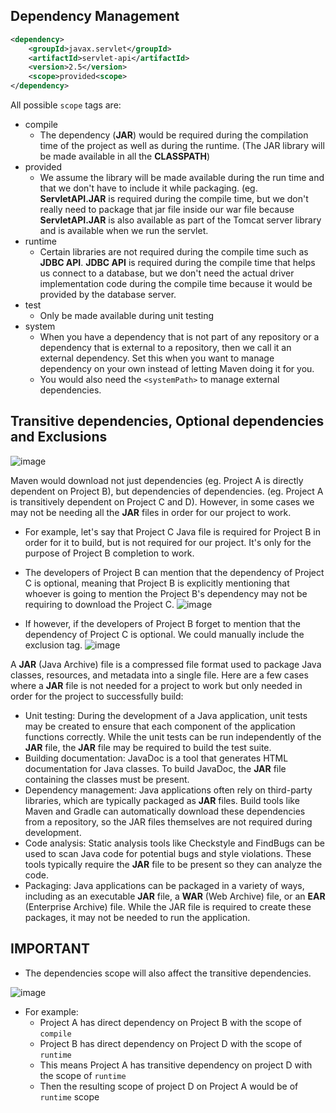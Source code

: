 ## Dependency Management

```xml
<dependency>
    <groupId>javax.servlet</groupId>
    <artifactId>servlet-api</artifactId>
    <version>2.5</version>
    <scope>provided<scope>
</dependency>
```

All possible `scope` tags are:
- compile
  - The dependency (**JAR**) would be required during the compilation time of the project as well as during the runtime. (The JAR library will be made available in all the **CLASSPATH**)
- provided
  - We assume the library will be made available during the run time and that we don't have to include it while packaging. (eg. **ServletAPI.JAR** is required during the compile time, but we don't really need to package that jar file inside our war file because **ServletAPI.JAR** is also available as part of the Tomcat server library and is available when we run the servlet.
- runtime
  - Certain libraries are not required during the compile time such as **JDBC API**. **JDBC API** is required during the compile time that helps us connect to a database, but we don't need the actual driver implementation code during the compile time because it would be provided by the database server.
- test
  - Only be made available during unit testing
- system
  - When you have a dependency that is not part of any repository or a dependency that is external to a repository, then we call it an external dependency. Set this when you want to manage dependency on your own instead of letting Maven doing it for you.
  - You would also need the `<systemPath>` to manage external dependencies.

## Transitive dependencies, Optional dependencies and Exclusions

![image](https://user-images.githubusercontent.com/59940078/229348460-f3959d02-f720-40b0-bb20-f4226249e911.png)

Maven would download not just dependencies (eg. Project A is directly dependent on Project B), but dependencies of dependencies. (eg. Project A is transitively dependent on Project C and D). However, in some cases we may not be needing all the **JAR** files in order for our project to work.

- For example, let's say that Project C Java file is required for Project B in order for it to build, but is not required for our project. It's only for the purpose of Project B completion to work.
- The developers of Project B can mention that the dependency of Project C is optional, meaning that Project B is explicitly mentioning that whoever is going to mention the Project B's dependency may not be requiring to download the Project C.
![image](https://user-images.githubusercontent.com/59940078/229348658-88e46e14-deed-4890-984d-1c8bde4c31fd.png)

- If however, if the developers of Project B forget to mention that the dependency of Project C is optional. We could manually include the exclusion tag.
![image](https://user-images.githubusercontent.com/59940078/229348737-607b8aa2-da92-45ab-ba7d-730eeb75ea06.png)


A **JAR** (Java Archive) file is a compressed file format used to package Java classes, resources, and metadata into a single file. Here are a few cases where a **JAR** file is not needed for a project to work but only needed in order for the project to successfully build:

- Unit testing: During the development of a Java application, unit tests may be created to ensure that each component of the application functions correctly. While the unit tests can be run independently of the **JAR** file, the **JAR** file may be required to build the test suite.
- Building documentation: JavaDoc is a tool that generates HTML documentation for Java classes. To build JavaDoc, the **JAR** file containing the classes must be present.
- Dependency management: Java applications often rely on third-party libraries, which are typically packaged as **JAR** files. Build tools like Maven and Gradle can automatically download these dependencies from a repository, so the JAR files themselves are not required during development.
- Code analysis: Static analysis tools like Checkstyle and FindBugs can be used to scan Java code for potential bugs and style violations. These tools typically require the **JAR** file to be present so they can analyze the code.
- Packaging: Java applications can be packaged in a variety of ways, including as an executable **JAR** file, a **WAR** (Web Archive) file, or an **EAR** (Enterprise Archive) file. While the JAR file is required to create these packages, it may not be needed to run the application.

## IMPORTANT
- The dependencies scope will also affect the transitive dependencies.

![image](https://user-images.githubusercontent.com/59940078/229348850-e07551b7-b514-4aae-87a9-79e767349c59.png)

- For example:
  - Project A has direct dependency on Project B with the scope of `compile`
  - Project B has direct dependency on Project D with the scope of `runtime`
  - This means Project A has transitive dependency on project D with the scope of `runtime`
  - Then the resulting scope of project D on Project A would be of `runtime` scope
